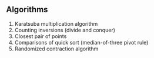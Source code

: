 ## Algorithms

1. Karatsuba multiplication algorithm
2. Counting inversions (divide and conquer)
3. Closest pair of points
4. Comparisons of quick sort (median-of-three pivot rule)
5. Randomized contraction algorithm
